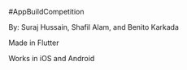 #AppBuildCompetition

By: Suraj Hussain, Shafil Alam, and Benito Karkada

Made in Flutter

Works in iOS and Android
